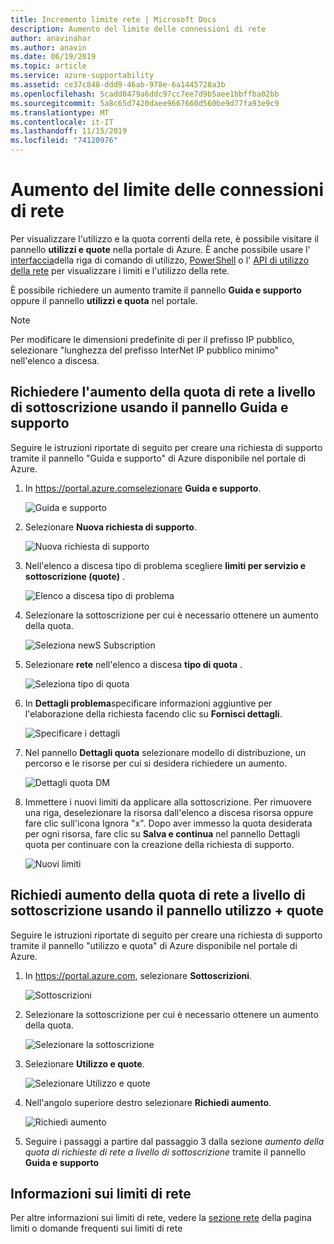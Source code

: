 ```yaml
---
title: Incremento limite rete | Microsoft Docs
description: Aumento del limite delle connessioni di rete
author: anavinahar
ms.author: anavin
ms.date: 06/19/2019
ms.topic: article
ms.service: azure-supportability
ms.assetid: ce37c848-ddd9-46ab-978e-6a1445728a3b
ms.openlocfilehash: 5cadd0479a6ddc97cc7ee7d9b5aee1bbffba02bb
ms.sourcegitcommit: 5a8c65d7420daee9667660d560be9d77fa93e9c9
ms.translationtype: MT
ms.contentlocale: it-IT
ms.lasthandoff: 11/15/2019
ms.locfileid: "74120976"
---
```

# <a name="networking-limit-increase"></a>Aumento del limite delle connessioni di rete

Per visualizzare l'utilizzo e la quota correnti della rete, è possibile visitare il pannello **utilizzi e quote** nella portale di Azure. È anche possibile usare l' [interfaccia](https://docs.microsoft.com//cli/azure/network?view=azure-cli-latest#az-network-list-usages)della riga di comando di utilizzo, [PowerShell](https://docs.microsoft.com/powershell/module/azurerm.network/get-azurermnetworkusage?view=azurermps-6.13.0) o l' [API di utilizzo della rete](https://docs.microsoft.com/rest/api/virtualnetwork/virtualnetworks/listusage) per visualizzare i limiti e l'utilizzo della rete.

È possibile richiedere un aumento tramite il pannello **Guida e supporto** oppure il pannello **utilizzi e quota** nel portale.

> [!Note]
> Per modificare le dimensioni predefinite di per il prefisso IP pubblico, selezionare "lunghezza del prefisso InterNet IP pubblico minimo" nell'elenco a discesa.

## <a name="request-networking-quota-increase-at-subscription-level-using-the-help--support-blade"></a>Richiedere l'aumento della quota di rete a livello di sottoscrizione usando il pannello **Guida e supporto**

Seguire le istruzioni riportate di seguito per creare una richiesta di supporto tramite il pannello "Guida e supporto" di Azure disponibile nel portale di Azure. 

1. In https://portal.azure.comselezionare **Guida e supporto**.

    ![Guida e supporto](./media/resource-manager-core-quotas-request/helpsupport.png)
 
2.  Selezionare **Nuova richiesta di supporto**. 

    ![Nuova richiesta di supporto](./media/resource-manager-core-quotas-request/newsupportrequest.png)

3. Nell'elenco a discesa tipo di problema scegliere **limiti per servizio e sottoscrizione (quote)** .

    ![Elenco a discesa tipo di problema](./media/resource-manager-core-quotas-request/issuetypedropdown.png)

4. Selezionare la sottoscrizione per cui è necessario ottenere un aumento della quota.

    ![Seleziona newS Subscription](./media/resource-manager-core-quotas-request/select-subscription-sr.png)
   
5. Selezionare **rete** nell'elenco a discesa **tipo di quota** . 

    ![Seleziona tipo di quota](./media/networking-quota-request/select-quota-type-network.png)

6. In **Dettagli problema**specificare informazioni aggiuntive per l'elaborazione della richiesta facendo clic su **Fornisci dettagli**.

    ![Specificare i dettagli](./media/resource-manager-core-quotas-request/provide-details.png)

7. Nel pannello **Dettagli quota** selezionare modello di distribuzione, un percorso e le risorse per cui si desidera richiedere un aumento.

    ![Dettagli quota DM](./media/networking-quota-request/quota-details-network.png)

8.  Immettere i nuovi limiti da applicare alla sottoscrizione. Per rimuovere una riga, deselezionare la risorsa dall'elenco a discesa risorsa oppure fare clic sull'icona Ignora "x". Dopo aver immesso la quota desiderata per ogni risorsa, fare clic su **Salva e continua** nel pannello Dettagli quota per continuare con la creazione della richiesta di supporto.

    ![Nuovi limiti](./media/networking-quota-request/network-new-limits.png)


## <a name="request-networking-quota-increase-at-subscription-level-using-usages--quota-blade"></a>Richiedi aumento della quota di rete a livello di sottoscrizione usando il pannello **utilizzo + quote**

Seguire le istruzioni riportate di seguito per creare una richiesta di supporto tramite il pannello "utilizzo e quota" di Azure disponibile nel portale di Azure. 

1. In https://portal.azure.com, selezionare **Sottoscrizioni**.

    ![Sottoscrizioni](./media/resource-manager-core-quotas-request/subscriptions.png)

2. Selezionare la sottoscrizione per cui è necessario ottenere un aumento della quota.

    ![Selezionare la sottoscrizione](./media/resource-manager-core-quotas-request/select-subscription.png)

3. Selezionare **Utilizzo e quote**.

    ![Selezionare Utilizzo e quote](./media/resource-manager-core-quotas-request/select-usage-quotas.png)

4. Nell'angolo superiore destro selezionare **Richiedi aumento**.

    ![Richiedi aumento](./media/resource-manager-core-quotas-request/request-increase.png)

5. Seguire i passaggi a partire dal passaggio 3 dalla sezione *aumento della quota di richieste di rete a livello di sottoscrizione* tramite il pannello **Guida e supporto**

## <a name="about-networking-limits"></a>Informazioni sui limiti di rete

Per altre informazioni sui limiti di rete, vedere la [sezione rete](../azure-subscription-service-limits.md#networking-limits) della pagina limiti o domande frequenti sui limiti di rete
